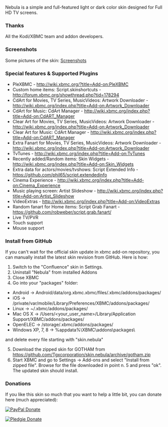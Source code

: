 Nebula is a simple and full-featured light or dark color skin designed for Full HD TV screens.


### Thanks
All the Kodi/XBMC team and addon developers.



### Screenshots
Some pictures of the skin: [Screenshots](http://forum.xbmc.org/showthread.php?tid=202711)



### Special features & Supported Plugins

* PleXBMC - http://wiki.xbmc.org/?title=Add-on:PleXBMC
* Custom home items: Script.skinshortcuts - http://forum.xbmc.org/showthread.php?tid=178294
* CdArt for Movies, TV Series, MusicVideos: Artwork Downloader - http://wiki.xbmc.org/index.php?title=Add-on:Artwork_Downloader
* CdArt for Music: CdArt Manager - http://wiki.xbmc.org/index.php?title=Add-on:CdART_Manager
* Clear Art for Movies, TV Series, MusicVideos: Artwork Downloader - http://wiki.xbmc.org/index.php?title=Add-on:Artwork_Downloader
* Clear Art for Music: CdArt Manager - http://wiki.xbmc.org/index.php?title=Add-on:CdART_Manager
* Extra Fanart for Movies, TV Series, MusicVideos: Artwork Downloader - http://wiki.xbmc.org/index.php?title=Add-on:Artwork_Downloader
* TvTunes - http://wiki.xbmc.org/index.php?title=Add-on:TvTunes
* Recently added/Random items: Skin Widgets - http://wiki.xbmc.org/index.php?title=Add-on:Skin_Widgets
* Extra data for actors/movies/tvshows: Script Extended Info - https://github.com/phil65/script.extendedinfo
* Cinema Experience - http://wiki.xbmc.org/index.php?title=Add-on:Cinema_Experience
* Music playing screen: Artist Slideshow - http://wiki.xbmc.org/index.php?title=Add-on:Artist_Slideshow
* VideoExtras - http://wiki.xbmc.org/index.php?title=Add-on:VideoExtras
* Random fanart for Home items: Script Grab Fanart - https://github.com/robweber/script.grab.fanart/
* Live TV/PVR
* Touch support
* Mouse support



### Install from GitHub
If you can't wait for the official skin update in xbmc add-on repository, you can manually install the latest skin revision from GitHub. Here is how:

1. Switch to the "Confluence" skin in Settings.
2. Uninstall "Nebula" from installed Addons
3. Close XBMC
4. Go into your "packages" folder:

* Android -> Android/data/org.xbmc.xbmc/files/.xbmc/addons/packages/
* iOS -> /private/var/mobile/Library/Preferences/XBMC/addons/packages/
* Linux -> ~/.xbmc/addons/packages/
* Mac OS X -> /Users/<your_user_name>/Library/Application Support/XBMC/addons/packages/
* OpenELEC -> /storage/.xbmc/addons/packages/
* Windows XP, 7, 8 -> %appdata%\XBMC\addons\packages\

and delete every file starting with "skin.nebula"

5. Download the zipped skin for GOTHAM from https://github.com/Tgxcorporation/skin.nebula/archive/gotham.zip
6. Start XBMC and go to Settings -> Add-ons and select "Install from zipped file". Browse for the file downloaded in point n. 5 and press "ok". The updated skin should install.



### Donations
If you like this skin so much that you want to help a little bit, you can donate here (much appreciated):

[![PayPal Donate](https://www.paypal.com/en_US/i/btn/x-click-but04.gif)](https://www.paypal.com/cgi-bin/webscr?cmd=_donations&business=BQTJSRCZ8GWHY&lc=US&item_name=Skins%20by%20Tgx%20for%20Kodi%20Entertainment%20Center&item_number=Kodi&currency_code=USD&bn=PP%2dDonationsBF%3abtn_donate_SM%2egif%3aNonHosted)

[![Pledgie Donate](https://pledgie.com/campaigns/25218.png?skin_name=chrome)](https://pledgie.com/campaigns/25218)